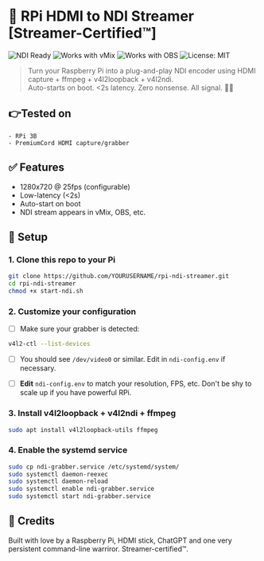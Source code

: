 # 🧢 RPi HDMI to NDI Streamer [Streamer-Certified™]

![NDI Ready](https://img.shields.io/badge/NDI-ready-brightgreen?style=flat-square)
![Works with vMix](https://img.shields.io/badge/vMix-compatible-blue?style=flat-square)
![Works with OBS](https://img.shields.io/badge/OBS-compatible-success?style=flat-square)
![License: MIT](https://img.shields.io/badge/License-MIT-yellow.svg?style=flat-square)

> Turn your Raspberry Pi into a plug-and-play NDI encoder using HDMI capture + ffmpeg + v4l2loopback + v4l2ndi.  
> Auto-starts on boot. <2s latency. Zero nonsense. All signal. 🎥📡

## 👉Tested on
	- RPi 3B 
	- PremiumCord HDMI capture/grabber


## ✅ Features
- 1280x720 @ 25fps (configurable)
- Low-latency (<2s)
- Auto-start on boot
- NDI stream appears in vMix, OBS, etc.

## 🚀 Setup

### 1. Clone this repo to your Pi

```bash
git clone https://github.com/YOURUSERNAME/rpi-ndi-streamer.git
cd rpi-ndi-streamer
chmod +x start-ndi.sh
```

### 2. Customize your configuration

- [ ] Make sure your grabber is detected:
```bash
v4l2-ctl --list-devices
```
- [ ] You should see `/dev/video0` or similar. Edit in `ndi-config.env` if necessary.

- [ ] **Edit** `ndi-config.env` to match your resolution, FPS, etc. Don't be shy to scale up if you have powerful RPi. 

### 3. Install v4l2loopback + v4l2ndi + ffmpeg

```bash
sudo apt install v4l2loopback-utils ffmpeg
```

### 4. Enable the systemd service

```bash
sudo cp ndi-grabber.service /etc/systemd/system/
sudo systemctl daemon-reexec
sudo systemctl daemon-reload
sudo systemctl enable ndi-grabber.service
sudo systemctl start ndi-grabber.service
```

## 🧢 Credits

Built with love by a Raspberry Pi, HDMI stick, ChatGPT and one very persistent command-line warriror. Streamer-certified™.
